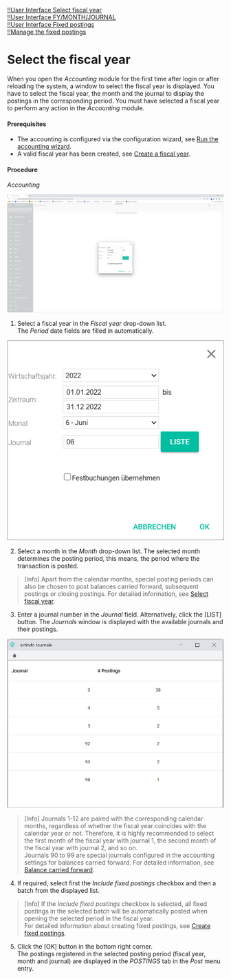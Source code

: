 [!!User Interface Select fiscal year](../UserInterface/00a_FiscalYear.md)  
[!!User Interface FY/MONTH/JOURNAL](../UserInterface/01_Book.md#fymonthjournal)  
[!!User Interface Fixed postings](../UserInterface/02f_FixedBookings.md)  
[!!Manage the fixed postings](../Integration/06_ManageFixedBookings.md)  



# Select the fiscal year

When you open the *Accounting* module for the first time after login or after reloading the system, a window to select the fiscal year is displayed. You have to select the fiscal year, the month and the journal to display the postings in the corresponding period. You must have selected a fiscal year to perform any action in the *Accounting* module.

#### Prerequisites

- The accounting is configured via the configuration wizard, see [Run the accounting wizard](../Integration/01_RunAccountingWizard.md).
- A valid fiscal year has been created, see [Create a fiscal year](../Integration/04_ManageFiscalYear.md#create-a-fiscal-year).

#### Procedure

*Accounting*

![Select fiscal year](../../Assets/Screenshots/RetailSuiteAccounting/SelectFiscalYear01.png "[Select fiscal year]")

1. Select a fiscal year in the *Fiscal year* drop-down list.   
  The *Period* date fields are filled in automatically.

  ![Fiscal year fields](../../Assets/Screenshots/RetailSuiteAccounting/SelectFiscalYear02.png "[Fiscal year fields]")

2. Select a month in the *Month* drop-down list. The selected month determines the posting period, this means, the period where the transaction is posted.

  > [Info] Apart from the calendar months, special posting periods can also be chosen to post balances carried forward, subsequent postings or closing postings. For detailed information, see [Select fiscal year](../UserInterface/00a_FiscalYear.md).

[comment]: <> (Check!)

3. Enter a journal number in the *Journal* field. Alternatively, click the [LIST] button. The *Journals* window is displayed with the available journals and their postings.

  ![Journals](../../Assets/Screenshots/RetailSuiteAccounting/Book/SelectFiscalYearJournals.png "[Journals]")

  > [Info] Journals 1-12 are paired with the corresponding calendar months, regardless of whether the fiscal year coincides with the calendar year or not. Therefore, it is highly recommended to select the first month of the fiscal year with journal 1, the second month of the fiscal year with journal 2, and so on.  
  Journals 90 to 99 are special journals configured in the accounting settings for balances carried forward. For detailed information, see [Balance carried forward](../UserInterface/02h_BalanceCarriedForward.md).

[comment]: <> (Journals 1-12 are assigned to the corresponding months, regardless of whether the fiscal year coincides with the calendar year or not. This means that all postings registered in the first month of the fiscal year will be found in the journal 1, all postings registered in the second month of the fiscal year in the journal 2, and so on. - Ich denke, das stimmt so nicht - Prüfen!)


4. If required, select first the *Include fixed postings* checkbox and then a batch from the displayed list.

  > [Info] If the *Include fixed postings* checkbox is selected, all fixed postings in the selected batch will be automatically posted when opening the selected period in the fiscal year.   
  For detailed information about creating fixed postings, see [Create fixed postings](../Integration/06_ManageFixedBookings.md#create-fixed-postings).

5. Click the [OK] button in the bottom right corner.   
  The postings registered in the selected posting period (fiscal year, month and journal) are displayed in the *POSTINGS* tab in the *Post* menu entry.  
